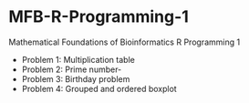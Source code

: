 # MFB-R-Programming-1
Mathematical Foundations of Bioinformatics R Programming 1

* Problem 1: Multiplication table
* Problem 2: Prime number-
* Problem 3: Birthday problem
* Problem 4: Grouped and ordered boxplot
